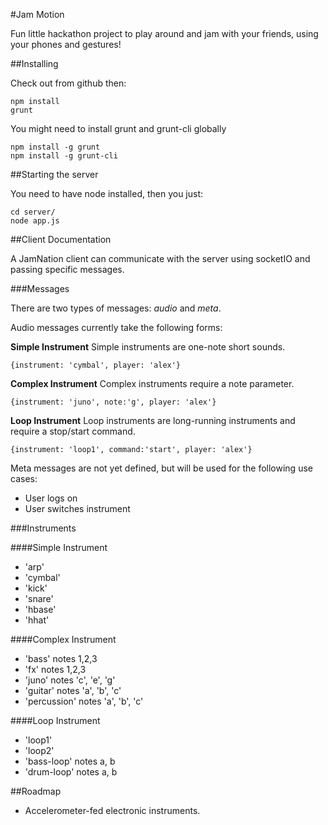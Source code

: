 #Jam Motion

Fun little hackathon project to play around and jam with your friends, using your phones and gestures!


##Installing

Check out from github then:

    npm install
    grunt

You might need to install grunt and grunt-cli globally

    npm install -g grunt
    npm install -g grunt-cli

##Starting the server

You need to have node installed, then you just:

    cd server/
    node app.js


##Client Documentation

A JamNation client can communicate with the server using socketIO and passing specific messages.

###Messages

There are two types of messages: *audio* and *meta*.

Audio messages currently take the following forms:

**Simple Instrument**
Simple instruments are one-note short sounds.

    {instrument: 'cymbal', player: 'alex'}

**Complex Instrument**
Complex instruments require a note parameter.

    {instrument: 'juno', note:'g', player: 'alex'}

**Loop Instrument**
Loop instruments are long-running instruments and require a stop/start command.

    {instrument: 'loop1', command:'start', player: 'alex'}


Meta messages are not yet defined, but will be used for the following use cases:

 * User logs on
 * User switches instrument

###Instruments

####Simple Instrument

 * 'arp'
 * 'cymbal'
 * 'kick'
 * 'snare'
 * 'hbase'
 * 'hhat'

####Complex Instrument

 * 'bass' notes 1,2,3
 * 'fx' notes 1,2,3
 * 'juno' notes 'c', 'e', 'g'
 * 'guitar' notes 'a', 'b', 'c'
 * 'percussion' notes 'a', 'b', 'c'

####Loop Instrument

 * 'loop1'
 * 'loop2'
 * 'bass-loop' notes a, b
 * 'drum-loop' notes a, b

##Roadmap

 * Accelerometer-fed electronic instruments.
